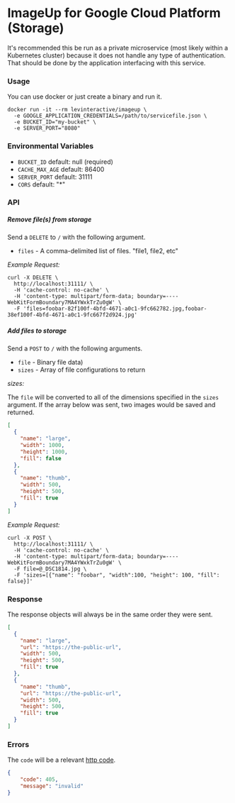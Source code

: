 # ImageUp for Google Cloud Platform (Storage)

It's recommended this be run as a private microservice (most likely within a
Kubernetes cluster) because it does not handle any type of authentication. That
should be done by the application interfacing with this service.

### Usage

You can use docker or just create a binary and run it.

```
docker run -it --rm levinteractive/imageup \
  -e GOOGLE_APPLICATION_CREDENTIALS=/path/to/servicefile.json \
  -e BUCKET_ID="my-bucket" \
  -e SERVER_PORT="8080"
```

### Environmental Variables

* `BUCKET_ID` default: null (required)
* `CACHE_MAX_AGE` default: 86400
* `SERVER_PORT` default: 31111
* `CORS` default: "*"

### API

##### Remove file(s) from storage

Send a `DELETE` to `/` with the following argument.

* `files` - A comma-delimited list of files. "file1, file2, etc"

*Example Request:*

```shell
curl -X DELETE \
  http://localhost:31111/ \
  -H 'cache-control: no-cache' \
  -H 'content-type: multipart/form-data; boundary=----WebKitFormBoundary7MA4YWxkTrZu0gW' \
  -F 'files=foobar-82f100f-4bfd-4671-a0c1-9fc662782.jpg,foobar-38ef100f-4bfd-4671-a0c1-9fc667f2d924.jpg'
```


##### Add files to storage

Send a `POST` to `/` with the following arguments.

* `file` - Binary file data)
* `sizes` - Array of file configurations to return

*sizes:*

The `file` will be converted to all of the dimensions specified in the `sizes`
argument. If the array below was sent, two images would be saved and returned.

```json
[
  {
    "name": "large",
    "width": 1000,
    "height": 1000,
    "fill": false
  },
  {
    "name": "thumb",
    "width": 500,
    "height": 500,
    "fill": true
  }
]
```

*Example Request:*

```shell
curl -X POST \
  http://localhost:31111/ \
  -H 'cache-control: no-cache' \
  -H 'content-type: multipart/form-data; boundary=----WebKitFormBoundary7MA4YWxkTrZu0gW' \
  -F file=@_DSC1814.jpg \
  -F 'sizes=[{"name": "foobar", "width":100, "height": 100, "fill": false}]'
```

### Response

The response objects will always be in the same order they were sent.

```json
[
  {
    "name": "large",
    "url": "https://the-public-url",
    "width": 500,
    "height": 500,
    "fill": true
  },
  {
    "name": "thumb",
    "url": "https://the-public-url",
    "width": 500,
    "height": 500,
    "fill": true
  }
]
```

### Errors

The `code` will be a relevant [http code](https://golang.org/pkg/net/http/#pkg-constants).

```json
{
    "code": 405,
    "message": "invalid"
}
```
